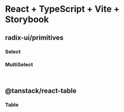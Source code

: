 # React + TypeScript + Vite + Storybook

## radix-ui/primitives
### Select
### MultiSelect

<br/>

## @tanstack/react-table
### Table
